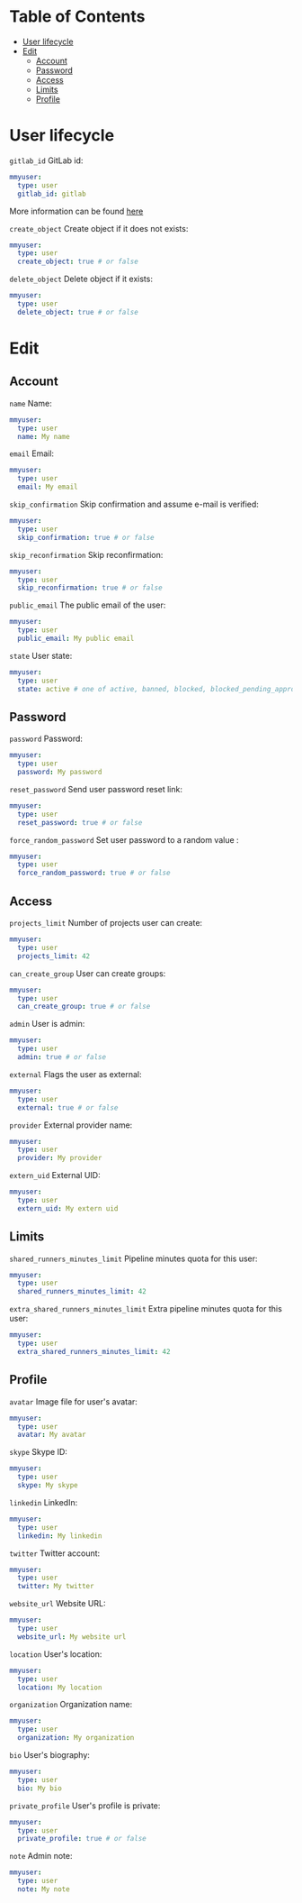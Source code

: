 # Table of Contents <!-- omit in toc -->

- [User lifecycle](#user-lifecycle)
- [Edit](#edit)
  - [Account](#account)
  - [Password](#password)
  - [Access](#access)
  - [Limits](#limits)
  - [Profile](#profile)

# User lifecycle

`gitlab_id` GitLab id:
```yaml
mmyuser:
  type: user
  gitlab_id: gitlab
```

More information can be found [here](action_file.md#gitlab_id)

`create_object` Create object if it does not exists:
```yaml
mmyuser:
  type: user
  create_object: true # or false
```

`delete_object` Delete object if it exists:
```yaml
mmyuser:
  type: user
  delete_object: true # or false
```

# Edit

## Account

`name` Name:
```yaml
mmyuser:
  type: user
  name: My name
```

`email` Email:
```yaml
mmyuser:
  type: user
  email: My email
```

`skip_confirmation` Skip confirmation and assume e-mail is verified:
```yaml
mmyuser:
  type: user
  skip_confirmation: true # or false
```

`skip_reconfirmation` Skip reconfirmation:
```yaml
mmyuser:
  type: user
  skip_reconfirmation: true # or false
```

`public_email` The public email of the user:
```yaml
mmyuser:
  type: user
  public_email: My public email
```

`state` User state:
```yaml
mmyuser:
  type: user
  state: active # one of active, banned, blocked, blocked_pending_approval, deactivated, ldap_blocked
```

## Password

`password` Password:
```yaml
mmyuser:
  type: user
  password: My password
```

`reset_password` Send user password reset link:
```yaml
mmyuser:
  type: user
  reset_password: true # or false
```

`force_random_password` Set user password to a random value :
```yaml
mmyuser:
  type: user
  force_random_password: true # or false
```

## Access

`projects_limit` Number of projects user can create:
```yaml
mmyuser:
  type: user
  projects_limit: 42
```

`can_create_group` User can create groups:
```yaml
mmyuser:
  type: user
  can_create_group: true # or false
```

`admin` User is admin:
```yaml
mmyuser:
  type: user
  admin: true # or false
```

`external` Flags the user as external:
```yaml
mmyuser:
  type: user
  external: true # or false
```

`provider` External provider name:
```yaml
mmyuser:
  type: user
  provider: My provider
```

`extern_uid` External UID:
```yaml
mmyuser:
  type: user
  extern_uid: My extern uid
```

## Limits

`shared_runners_minutes_limit` Pipeline minutes quota for this user:
```yaml
mmyuser:
  type: user
  shared_runners_minutes_limit: 42
```

`extra_shared_runners_minutes_limit` Extra pipeline minutes quota for this user:
```yaml
mmyuser:
  type: user
  extra_shared_runners_minutes_limit: 42
```

## Profile

`avatar` Image file for user's avatar:
```yaml
mmyuser:
  type: user
  avatar: My avatar
```

`skype` Skype ID:
```yaml
mmyuser:
  type: user
  skype: My skype
```

`linkedin` LinkedIn:
```yaml
mmyuser:
  type: user
  linkedin: My linkedin
```

`twitter` Twitter account:
```yaml
mmyuser:
  type: user
  twitter: My twitter
```

`website_url` Website URL:
```yaml
mmyuser:
  type: user
  website_url: My website url
```

`location` User's location:
```yaml
mmyuser:
  type: user
  location: My location
```

`organization` Organization name:
```yaml
mmyuser:
  type: user
  organization: My organization
```

`bio` User's biography:
```yaml
mmyuser:
  type: user
  bio: My bio
```

`private_profile` User's profile is private:
```yaml
mmyuser:
  type: user
  private_profile: true # or false
```

`note` Admin note:
```yaml
mmyuser:
  type: user
  note: My note
```


